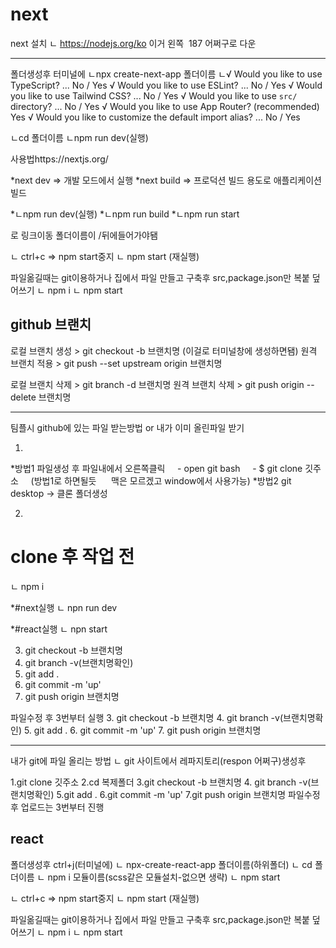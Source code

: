 # next
next 설치
ㄴ https://nodejs.org/ko
이거 왼쪽  187 어쩌구로 다운 

------------------------------------------- 

폴더생성후 터미널에
ㄴnpx create-next-app 폴더이름
ㄴ√ Would you like to use TypeScript? ... No / Yes
√ Would you like to use ESLint? ... No / Yes
√ Would you like to use Tailwind CSS? ... No / Yes
√ Would you like to use `src/` directory? ... No / Yes
√ Would you like to use App Router? (recommended) Yes
√ Would you like to customize the default import alias? ... No / Yes 

ㄴcd 폴더이름
ㄴnpm run dev(실행) 

사용법https://nextjs.org/ 

*next dev ⇒ 개발 모드에서 실행
*next build ⇒ 프로덕션 빌드 용도로 애플리케이션 빌드 

*ㄴnpm run dev(실행)
*ㄴnpm run build
*ㄴnpm run start 

<Link href='/'>로 링크이동
폴더이름이 /뒤에들어가야됌 

ㄴ ctrl+c => npm start중지
ㄴ npm start (재실행) 

파일옮길때는 git이용하거나 
집에서 파일 만들고 구축후
src,package.json만 복붙 덮어쓰기
ㄴ npm i
ㄴ npm start

## github 브랜치
로컬 브랜치 생성 > git checkout -b 브랜치명 (이걸로 터미널창에 생성하면됌)
원격 브랜치 적용 > git push --set upstream origin 브랜치명 

로컬 브랜치 삭제 > git branch -d 브랜치명
원격 브랜치 삭제 > git push origin --delete 브랜치명 

------------------------------------------- 

팀플시 github에 있는 파일 받는방법 or 내가 이미 올린파일 받기 

1. 
*방법1 파일생성 후 파일내에서 오른쪽클릭 
    - open git bash
    - $ git clone 깃주소
    (방법1로 하면될듯 
     맥은 모르겠고 window에서 사용가능)
*방법2 git desktop -> 클론 폴더생성 

2. 
# clone 후 작업 전 
ㄴ npm i 

*#next실행
ㄴ npn run dev 

*#react실행
ㄴ npn start 

3. git checkout -b 브랜치명
4. git branch -v(브랜치명확인)
5. git add .
6. git commit -m 'up'
7. git push origin 브랜치명


파일수정 후 3번부터 실행
3. git checkout -b 브랜치명
4. git branch -v(브랜치명확인)
5. git add .
6. git commit -m 'up'
7. git push origin 브랜치명 

------------------------------------------- 

내가 git에 파일 올리는 방법
ㄴ git 사이트에서 레파지토리(respon 어쩌구)생성후 

1.git clone 깃주소
2.cd 복제폴더
3.git checkout -b 브랜치명
4. git branch -v(브랜치명확인)
5.git add .
6.git commit -m 'up'
7.git push origin 브랜치명
파일수정 후 업로드는 3번부터 진행

## react
폴더생성후 ctrl+j(터미널에)
ㄴ npx-create-react-app 폴더이름(하위폴더)
ㄴ cd 폴더이름
ㄴ npm i 모듈이름(scss같은 모듈설치-없으면 생략)
ㄴ npm start 

ㄴ ctrl+c => npm start중지
ㄴ npm start (재실행) 

파일옮길때는 git이용하거나 
집에서 파일 만들고 구축후
src,package.json만 복붙 덮어쓰기
ㄴ npm i
ㄴ npm start
